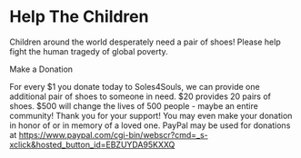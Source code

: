 Help The Children
=================

Children around the world desperately need a pair of shoes! Please help fight the human tragedy of global poverty.

Make a Donation

For every $1 you donate today to Soles4Souls, we can provide one additional pair of shoes to someone in need. $20 provides 20 pairs of shoes. $500 will change the lives of 500 people - maybe an entire community! Thank you for your support! You may even make your donation in honor of or in memory of a loved one. PayPal may be used for donations at https://www.paypal.com/cgi-bin/webscr?cmd=_s-xclick&hosted_button_id=EBZUYDA95KXXQ

